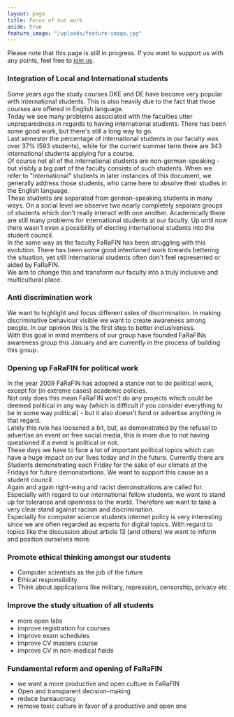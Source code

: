 ```yaml
---
layout: page
title: Focus of our work
aside: true
feature_image: "/uploads/feature-image.jpg"
---
```


Please note that this page is still in progress. If you want to support us with any points, feel free to [join us](/join-us).

### Integration of Local and International students

Some years ago the study courses DKE and DE have become very popular with international students. This is also heavily due to the fact that those courses are offered in English language. <br />
Today we see many problems associated with the faculties utter unpreparedness in regards to having international students. There has been some good work, but there's still a long way to go.  <br /> 
Last semester the percentage of international students in our faculty was over 37% (593 students), while for the current summer term there are 343 international students applying for a course.  <br /> 
Of course not all of the international students are non-german-speaking - but visibly a big part of the faculty consists of such students. When we refer to "international" students in later instances of this document, we generally address those students, who came here to absolve their studies in the English language. <br /> 
These students are separated from german-speaking students in many ways. On a social level we observe two nearly completely separate groups of students which don't really interact with one another. Academically there are still many problems for international students at our faculty. Up until now there wasn't even a possibility of electing international students into the student council. <br /> 
In the same way as the faculty FaRaFIN has been struggling with this evolution. There has been some good intentioned work towards bettering the situation, yet still international students often don't feel represented or aided by FaRaFIN. <br /> 
We aim to change this and transform our faculty into a truly inclusive and multicultural place.

### Anti discrimination work

We want to highlight and focus different sides of discrimination. In making discriminative behaviour visible we want to create awareness among people. In our opinion this is the first step to better inclusiveness. <br /> 
With this goal in mind members of our group have founded FaRaFINs awareness group this January and are currently in the process of building this group.

### Opening up FaRaFIN for political work

In the year 2009 FaRaFIN has adopted a stance not to do political work, except for (in extreme cases) academic policies.  <br /> 
Not only does this mean FaRaFIN won't do any projects which could be deemed political in any way (which is difficult if you consider everything to be in some way political) - but it also doesn't fund or advertise anything in that regard.  <br /> 
Lately this rule has loosened a bit, but, as demonstrated by the refusal to advertise an event on free social media, this is more due to not having questioned if a event is political or not.  <br /> 
These days we have to face a lot of important political topics which can have a huge impact on our lives today and in the future. Currently there are Students demonstrating each Friday for the sake of our climate at the Fridays for future demonstartions. We want to support this cause as a student council. <br /> 
Again and again right-wing and racist demonstrations are called for. Especially with regard to our international fellow students, we want to stand up for tolerance and openness to the world. Therefore we want to take a very clear stand against racism and discrimination.  <br /> 
Especially for computer science students internet policy is very interesting since we are often regarded as experts for digital topics. With regard to topics like the discussion about article 13 (and others) we want to inform and position ourselves more. 

### Promote ethical thinking amongst our students

- Computer scientists as the job of the future
- Ethical responsibility
- Think about applications like military, repression, censorship, privacy etc

### Improve the study situation of all students
- more open labs
- improve registration for courses
- improve exam schedules
- improve CV masters course
- improve CV in non-medical fields

### Fundamental reform and opening of FaRaFIN 

- we want a more productive and open culture in FaRaFIN
- Open and transparent decision-making 
- reduce bureaucracy
- remove toxic culture in favor of a productive and open one
